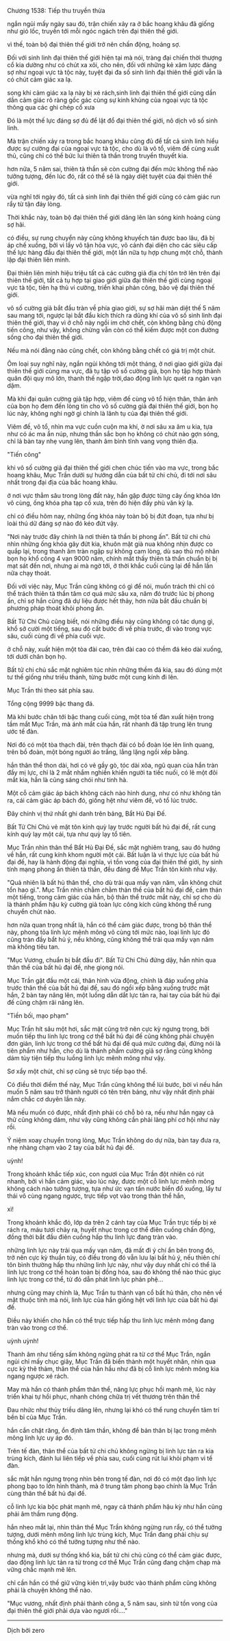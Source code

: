




Chương 1538: Tiếp thu truyền thừa


ngắn ngủi mấy ngày sau đó, trận chiến xảy ra ở bắc hoang khâu đã giống như gió lốc, truyền tới mỗi ngóc ngách trên đại thiên thế giới.

vì thế, toàn bộ đại thiên thế giới trở nên chấn động, hoảng sợ.

Đối với sinh linh đại thiên thế giới hiện tại mà nói, tràng đại chiến thời thượng cổ kia dường như có chút xa xôi, cho nên, đối với những kẻ xâm lược đáng sợ như ngoại vực tà tộc này, tuyệt đại đa số sinh linh đại thiên thế giới vẫn là có chút cảm giác xa lạ.

song khi cảm giác xa lạ này bị xé rách,sinh linh đại thiên thế giới cũng dần dần cảm giác rõ ràng gốc gác cùng sự kinh khủng của ngoại vực tà tộc thông qua các ghi chép cổ xưa

Đó là một thế lực đáng sợ đủ để lật đổ đại thiên thế giới, nô dịch vô số sinh linh.

Mà trận chiến xảy ra trong bắc hoang khâu cũng đủ để tất cả sinh linh hiểu được sự cường đại của ngoại vực tà tộc, cho dù là võ tổ, viêm đế cùng xuất thủ, cũng chỉ có thề bức lui thiên tà thần trong truyền thuyết kia.

hơn nữa, 5 năm sai, thiên tà thần sẽ còn cường đại đến mức không thể nào tưởng tượng, đến lúc đó, rất có thể sẽ là ngày diệt tuyệt của đại thiên thế giới.

vừa nghĩ tới ngày đó, tất cả sinh linh đại thiên thế giới cũng có cảm giác run rẩy từ tận đáy lòng.

Thời khắc này, toàn bộ đại thiên thế giới dâng lên làn sóng kinh hoảng cùng sợ hãi.

có điều, sự rung chuyển này cũng không khuyếch tán được bao lâu, đã bị áp chế xuống, bởi vì lấy vô tận hỏa vực, võ cảnh đại diện cho các siêu cấp thế lực hàng đầu đại thiên thế giới, một lần nữa tụ hợp chung một chỗ, thành lập đại thiên liên minh.

Đại thiên liên minh hiệu triệu tất cả các cường giả địa chí tôn trở lên trên đại thiên thế giới, tất cả tụ hợp tại giao giới giữa đại thiên thế giới cùng ngoại vực tà tộc, tiên hạ thủ vi cường, triển khai phản công, bảo vệ đại thiên thế giới.

vô số cường giả bắt đầu tràn về phía giao giới, sự sợ hãi màn diệt thế 5 năm sau mang tới, ngược lại bắt đẩu kích thích ra dũng khí của vô số sinh linh đại thiên thế giới, thay vì ở chỗ này ngồi im chờ chết, còn không bằng chủ động tiến công, như vậy, không chừng vẫn còn có thể kiếm được một con đường sống cho đại thiên thế giới.

Nếu mà nói đằng nào cũng chết, còn không bằng chết có giá trị một chút.

Ôm loại suy nghĩ này, ngắn ngủi không tới một tháng, ở nơi giao giới giữa đại thiên thế giới cùng ma vực, đã tụ tập vô số cường giả, bọn họ tập hợp thành quân đội quy mô lớn, thanh thế ngập trời,dao động linh lực quét ra ngàn vạn dặm.

Mà khi đại quân cường giả tập hợp, viêm đế cùng võ tổ hiện thân, thân ảnh của bọn họ đem đến lòng tin cho vô số cường giả đại thiên thế giới, bọn họ lúc này, không nghi ngờ gì chính là lãnh tụ của đại thiên thế giới.

Viêm đế, võ tổ, nhìn ma vực cuồn cuộn ma khí, ờ nơi sâu xa âm u kia, tựa như có ác ma ẩn núp, nhưng thần sắc bọn họ không có chút nào gợn sóng, chỉ lả bàn tay nhẹ vung lên, thanh âm bình tĩnh vang vọng thiên địa.

"Tiến công"

khi vô số cường giả đại thiên thế giới chen chúc tiến vào ma vực, trong bắc hoang khâu, Mục Trần dưới sự hướng dẫn của bất tử chi chủ, đi tới nơi sâu nhất trong đại địa của bắc hoang khâu.

ở nơi vực thẳm sâu trong lòng đất này, hắn gặp được từng cây ống khóa lớn vô cùng, ống khóa pha tạp cổ xưa, trên đó hiện đầy phù văn kỳ lạ.

chỉ có điều hôm nay, những ống khóa này toàn bộ bị đứt đoạn, tựa như bị loài thú dữ đáng sợ nào đó kéo đứt vậy.

"Nơi này trước đây chính là nơi thiên tà thần bị phong ấn". Bất tử chi chủ nhìn những ống khóa gãy đứt kia, khuôn mặt già nua không nhịn được co quắp lại, trong thanh âm tràn ngập sự không cam lòng, dù sao thủ mộ nhân bọn họ khổ công 4 vạn 9000 năm, chính mắt thấy thiên tà thần chuẩn bị bị mạt sát đến nơi, nhưng ai mà ngờ tới, ở thời khắc cuối cùng lại để hắn lần nữa chạy thoát.

Đối với việc này, Mục Trần cũng không có gì để nói, muốn trách thì chỉ có thể trách thiên tà thần tâm cơ quá mức sâu xa, năm đó trước lúc bị phong ấn, chỉ sợ hắn cũng đã dự liệu được hết thảy, hơn nữa bắt đầu chuẩn bị phương pháp thoát khỏi phong ấn.

Bất Tử Chi Chủ cũng biết, nói những điều này cũng không có tác dụng gì, khổ sở cười một tiếng, sau đó cất bước đi về phía trước, đi vào trong vực sâu, cuối cùng đi về phía cuối vực.

ở chỗ này, xuất hiện một tòa đài cao, trên đài cao có thềm đá kéo dài xuống, tới dưới chân bọn họ.

Bất tử chi chủ sắc mặt nghiêm túc nhìn những thềm đá kia, sau đó dùng một tư thế giống như triều thánh, từng bước một cung kính đi lên.

Mục Trần thì theo sát phía sau.

Tổng cộng 9999 bậc thang đá.

Mà khi bước chân tới bậc thang cuối cùng, một tòa tế đàn xuất hiện trong tầm mắt Mục Trần, mà ánh mắt của hắn, rất nhanh đã tập trung lên trung ước tế đàn.

Nơi đó có một tòa thạch đài, trên thạch đài có bồ đoàn lóe lẽn linh quang, trên bồ đoàn, một bóng người áo trắng, lẳng lặng ngồi xếp bằng.

hắn thân thể thon dài, hơi có vẻ gầy gò, tóc dài xõa, ngũ quan của hắn tràn đầy mị lực, chỉ là 2 mắt nhắm nghiền khiến người ta tiếc nuối, có lẽ một đôi mắt kia, hẳn là cũng sáng chói như tinh hà.

Một cỗ cảm giác áp bách không cách nào hình dung, như có như không tản ra, cái cảm giác áp bách đó, giống hệt như viêm đế, võ tổ lúc trước.

Đây chính vị thứ nhất ghi danh trên bảng, Bẩt Hủ Đại Đế.

Bất Tử Chi Chủ vẻ mặt tôn kính quỳ lạy trước người bất hủ đại đế, rất cung kính quỳ lạy một cái, tựa như quỳ lạy tổ tiên.

Mục Trần nhìn thân thể Bẩt Hủ Đại Đế, sắc mặt nghiêm trang, sau đó hướng về hắn, rất cung kính khom người một cái. Bất luận là vì thực lực của bất hủ đại đế, hay là hành động đại nghĩa, vì tồn vong của đại thiên thế giới, hy sinh tính mạng phong ấn thiên tà thần, đều đáng để Mục Trần tôn kính như vậy.

"Quả nhiên là bất hủ thân thể, cho dù trải qua mấy vạn năm, vẫn không chút tổn hao gì.". Mục Trần nhìn chằm chằm thản thề của bất hủ đại đế, cảm thán một tiếng, trong cảm giác của hắn, bộ thân thể trước mắt này, chỉ sợ cho dù là thánh phẩm hậu kỳ cường giả toàn lực công kích cũng không thể rung chuyển chút nào.

hơn nữa quan trọng nhất là, hắn có thể cảm giác được, trong bộ thân thể này, phong tỏa linh lực mênh mông vô cùng tới mức nào, loại linh lực đó cũng tràn đầy bẩt hủ ý, nếu không, cũng không thể trải qua mấy vạn năm mà không tiêu tan.

"Mục Vương, chuẩn bị bắt đầu đi". Bất Tử Chi Chủ đứng dậy, hắn nhìn qua thân thể của bất hủ đại đế, nhẹ giọng nói.

Mục Trần gật đầu một cái, thân hình vừa động, chính là đáp xuống phía trước thân thề của bất hủ đại đế, sau đó ngồi xếp bằng xuống trước mặt hắn, 2 bàn tay nâng lên, một luồng dẫn dắt lực tản ra, hai tay của bất hủ đại đế cũng chậm rãi nâng lên.

"Tiền bối, mạo phạm"

Mục Trần hít sâu một hơi, sắc mặt cũng trở nên cực kỳ ngưng trọng, bởi muốn tiếp thu linh lực trong cơ thể bất hủ đại đế cũng không phải chuyện đơn giản, linh lực trong cơ thể bất hủ đại đế quá mức cường đại, đừng nói là tiên phẩm như hắn, cho dù là thánh phẩm cường giả sợ rằng cũng không dám tùy tiện tiếp thu luồng linh lực mênh mông như vậy.

Sơ xẩy một chút, chỉ sợ cũng sẽ trực tiếp bạo thể.

Có điều thời điểm thế này, Mục Trần cũng không thể lùi bước, bời vì nếu hắn muốn 5 năm sau trở thành người có tên trên bảng, như vậy nhất định phải nắm chắc cơ duyên lần này.

Mà nếu muốn có được, nhất định phải có chỗ bỏ ra, nếu như hắn ngay cả thử cũng không dám, như vậy cũng không cần phải lãng phí cơ hội như này rồi.

Ý niệm xoay chuyển trong lòng, Mục Trần không do dự nữa, bàn tay đưa ra, nhẹ nhàng chạm vào 2 tay của bất hủ đại đế.

uỳnh!

Trong khoảnh khắc tiếp xúc, con ngươi của Mục Trần đột nhiên có rút nhanh, bởi vì hắn cảm giác, vào lúc này, được một cỗ linh lực mênh mông không cách nào tưởng tượng, tựa như ức vạn tấn nước biển đổ xuống, lấy tư thái vô cùng ngang ngược, trực tiếp vọt vào trong thản thể hắn,

xì!

Trong khoảnh khắc đó, lớp da trên 2 cánh tay của Mục Trần trực tiếp bị xé rách ra, máu tươi chảy ra, huyết nhục trong cơ thể điên cuồng chấn động, đồng thời bắt đầu điên cuồng hấp thu linh lực đang tràn vào.

những linh lực này trải qua mấy vạn năm, đã mất đi ý chí ẩn bên trong đó, trở nên cực kỳ thuần túy, có điều trong đó vẫn lưu lại bất hủ ý, nếu thiên chí tôn bình thường hấp thu những linh lực này, như vậy duy nhất chỉ có thể là linh lực trong cơ thể hoàn toàn bị đồng hóa, sau đó không thể nào thúc giục linh lực trong cơ thể, từ đó dẫn phát linh lực phản phệ...

nhưng cũng may chính là, Mục Trần tu thành vạn cổ bất hủ thân, cho nên về mặt thuộc tính mà nói, linh lực của hắn giống hệt với linh lực của bất hủ đại đế.

Điều này khiến cho hắn có thể trực tiếp hấp thu linh lực mênh mông đang tràn vào trong cơ thể.

uỳnh uỳnh!

Thanh âm như tiếng sấm không ngừng phát ra từ cơ thể Mục Trần, ngắn ngủi chỉ mấy chục giây, Mục Trần đã biến thành một huyết nhân, nhìn qua cực kỳ thê thảm, thân thể của hắn hầu như đã bị cỗ linh lực mênh mông kia ngang ngược xé rách.

May mà hắn có thánh phẩm thân thể, năng lực phục hồi mạnh mẽ, lúc này triển khai tự hồi phục, nhanh chóng chữa trị vết thương trên thân thể

Đau nhức như thủy triều dâng lên, nhưng lại khó có thể rung chuyển tâm trí bền bỉ của Mục Trần.

hắn cắn chặt răng, ổn định tâm thần, không để bản thân bị lạc trong mênh mông linh lực uy áp đó.

Trên tế đàn, thân thể của bất tử chi chủ không ngừng bị linh lực tản ra kia trùng kích, đánh lui liên tiếp về phía sau, cuối cùng rút lui khỏi phạm vi tế đàn.

sắc mặt hắn ngưng trọng nhìn bên trong tế đàn, nơi đó có một đạo linh lực phong bạo to lớn hình thành, mà ở trung tâm phong bạo chính là Mục Trần cùng thân thể bất hủ đại đế.

cỗ linh lực kia bộc phát mạnh mẽ, ngay cả thánh phẩm hậu kỳ như hắn cũng phải âm thầm rung động.

hắn nheo mắt lại, nhìn thân thể Mục Trần không ngừng run rẩy, có thể tưởng tượng, dưới mênh mông linh lực trùng kích, Mục Trần đang phải chịu sự thống khổ khó có thể tưởng tượng như thế nào.

nhưng mà, dưới sự thống khổ kia, bất tử chi chủ cũng có thể cảm giác được, dao động linh lực tản ra từ trong cơ thể Mục Trần cũng đang chậm chạp mà vững chắc mạnh mẽ lên.

chỉ cần hắn có thề giữ vững kiên trì,vậy bước vào thánh phẩm cũng không phải là chuyện không thể nào.

"Mục vương, nhất định phải thành công a, 5 năm sau, sinh tử tồn vong của đại thiên thế giới phải dựa vào ngươi rồi...."

***

Dịch bởi zero




